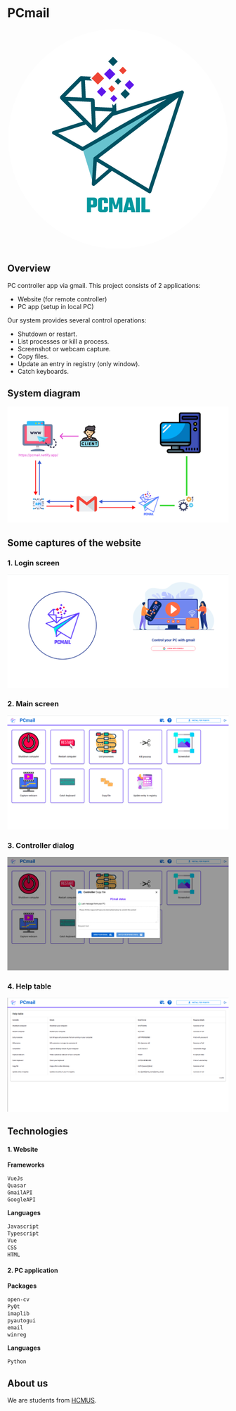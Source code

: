 # PCmail

<p align="center">
  <img src="design/images/PCMAIL.png" alt="PC mail" style="border-radius:50%"/>
</p>

## Overview
PC controller app via gmail. This project consists of 2 applications:  
- Website (for remote controller)  
- PC app  (setup in local PC)  

Our system provides several control operations:
- Shutdown or restart.  
- List processes or kill a process.  
- Screenshot or webcam capture.  
- Copy files.  
- Update an entry in registry (only window).  
- Catch keyboards.  
## System diagram
![](design/illustration/system_diagram.png)

## Some captures of the website
### 1. Login screen
![](design/images/login_screen.png)

### 2. Main screen
![](design/images/main_screen.png)

### 3. Controller dialog
![](design/images/control_dialog.png)

### 4. Help table
![](design/images/help_table.png)

## Technologies
#### 1. Website
**Frameworks**  
```
VueJs
Quasar
GmailAPI
GoogleAPI
```
**Languages**  
```
Javascript
Typescript
Vue
CSS
HTML
```
#### 2. PC application
**Packages**  
```
open-cv
PyQt
imaplib
pyautogui
email
winreg
```
**Languages**  
```
Python
```
## About us
We are students from [HCMUS](https://www.hcmus.edu.vn/).